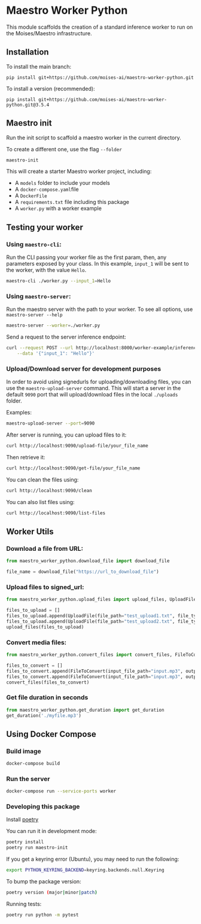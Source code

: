 # Maestro Worker Python

This module scaffolds the creation of a standard inference worker to run on the Moises/Maestro infrastructure.

## Installation
To install the main branch:
```
pip install git+https://github.com/moises-ai/maestro-worker-python.git
```

To install a version (recommended):
```
pip install git+https://github.com/moises-ai/maestro-worker-python.git@3.5.4
```

## Maestro init
Run the init script to scaffold a maestro worker in the current directory.

To create a different one, use the flag `--folder`

```bash
maestro-init
```

This will create a starter Maestro worker project, including:
  - A `models` folder to include your models
  - A `docker-compose.yaml`file
  - A `DockerFile`
  - A `requirements.txt` file including this package
  - A `worker.py` with a worker example

## Testing your worker

### Using `maestro-cli`:

Run the CLI passing your worker file as the first param, then, any parameters exposed by your class. In this example, `input_1` will be sent to the worker, with the value `Hello`.

```bash
maestro-cli ./worker.py --input_1=Hello
```

### Using `maestro-server`:

Run the maestro server with the path to your worker. To see all options, use `maestro-server --help`

```bash
maestro-server --worker=./worker.py
```

Send a request to the server inference endpoint:

```bash
curl --request POST --url http://localhost:8000/worker-example/inference  --header 'Content-Type: application/json' \
    --data '{"input_1": "Hello"}'
```
### Upload/Download server for development purposes
In order to avoid using signedurls for uploading/downloading files, you can use the `maestro-upload-server` command. This will start a server in the default `9090` port that will upload/download files in the local `./uploads` folder.

Examples:

```bash
maestro-upload-server --port=9090
```

After server is running, you can upload files to it:

```bash
curl http://localhost:9090/upload-file/your_file_name
```

Then retrieve it:

```bash
curl http://localhost:9090/get-file/your_file_name
```

You can clean the files using:

```bash
curl http://localhost:9090/clean
```

You can also list files using:
```bash
curl http://localhost:9090/list-files
```

## Worker Utils

### Download a file from URL:
```python
from maestro_worker_python.download_file import download_file

file_name = download_file("https://url_to_download_file")
```

### Upload files to signed_url:
```python
from maestro_worker_python.upload_files import upload_files, UploadFile

files_to_upload = []
files_to_upload.append(UploadFile(file_path="test_upload1.txt", file_type="text/plain", signed_url="https://httpbin.org/put"))
files_to_upload.append(UploadFile(file_path="test_upload2.txt", file_type="text/plain", signed_url="https://httpbin.org/put"))
upload_files(files_to_upload)
```

### Convert media files:
```python
from maestro_worker_python.convert_files import convert_files, FileToConvert

files_to_convert = []
files_to_convert.append(FileToConvert(input_file_path="input.mp3", output_file_path="output.wav", file_format="wav", max_duration=1200))
files_to_convert.append(FileToConvert(input_file_path="input.mp3", output_file_path="output.m4a", file_format="m4a", max_duration=1200))
convert_files(files_to_convert)
```

### Get file duration in seconds
```python
from maestro_worker_python.get_duration import get_duration
get_duration('./myfile.mp3')
```

## Using Docker Compose

### Build image
```bash
docker-compose build
```

### Run the server

```bash
docker-compose run --service-ports worker
```

### Developing this package

Install [poetry](https://python-poetry.org/docs/#installing-with-the-official-installer)


You can run it in development mode:

```bash
poetry install
poetry run maestro-init
```

If you get a keyring error (Ubuntu), you may need to run the following:
```bash
export PYTHON_KEYRING_BACKEND=keyring.backends.null.Keyring
```

To bump the package version:

```bash
poetry version (major|minor|patch)
```

Running tests:

```bash
poetry run python -m pytest
```
